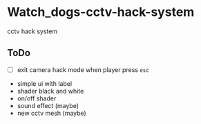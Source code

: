 # Watch_dogs-cctv-hack-system
cctv hack system
## ToDo
- [ ] exit camera hack mode when player press `esc`
- simple ui with label
- shader black and white
- on/off shader
- sound effect (maybe)
- new cctv mesh (maybe)
 
